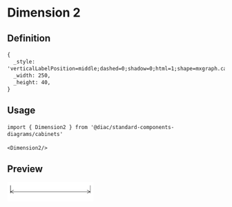 # Dimension 2

## Definition

```
{
  _style: 'verticalLabelPosition=middle;dashed=0;shadow=0;html=1;shape=mxgraph.cabinets.dimensionBottom;verticalAlign=bottom;align=center;',
  _width: 250,
  _height: 40,
}
```

## Usage

```
import { Dimension2 } from '@diac/standard-components-diagrams/cabinets'

<Dimension2/>
```

## Preview

<img src="./dimension-2.png" width="200"/>
